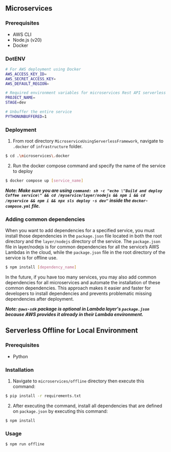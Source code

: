 ## Microservices

### Prerequisites

- AWS CLI
- Node.js (v20)
- Docker

### DotENV

```bash
# For AWS deployment using Docker
AWS_ACCESS_KEY_ID=
AWS_SECRET_ACCESS_KEY=
AWS_DEFAULT_REGION=

# Required environment variables for microservices Rest API serverless
PROJECT_NAME=
STAGE=dev

# Unbuffer the entire service
PYTHONUNBUFFERED=1
```

### Deployment

1. From root directory `MicroserviceUsingServerlessFramework`, navigate to `.docker` of `infrastructure` folder.

```bash
$ cd .\microservices\.docker
```

2. Run the docker compose command and specify the name of the service to deploy

```bash
$ docker compose up [service_name]
```

**_Note: Make sure you are using `command: sh -c "echo \"Build and deploy Coffee service\" && cd /myservice/layer/nodejs && npm i && cd /myservice && npm i && npx sls deploy -s dev"` inside the `docker-compose.yml` file._**

### Adding common dependencies

When you want to add dependencies for a specified service, you must install those dependencies in the `package.json` file located in both the root directory and the `layer/nodejs` directory of the service. The `package.json` file in layer/nodejs is for common dependencies for all the service’s AWS Lambdas in the cloud, while the `package.json` file in the root directory of the service is for offline use.

```bash
$ npm install [dependency_name]
```

In the future, if you have too many services, you may also add common dependencies for all microservices and automate the installation of these common dependencies. This approach makes it easier and faster for developers to install dependencies and prevents problematic missing dependencies after deployment.

**_Note: `@aws-sdk` package is optional in Lambda layer's `package.json` because AWS provides it already in their Lambda environment._**

## Serverless Offline for Local Environment

### Prerequisites

- Python

### Installation

1. Navigate to `microservices/offline` directory then execute this command:

```bash
$ pip install -r requirements.txt
```

2. After executing the command, install all dependencies that are defined on `package.json` by executing this command:

```
$ npm install
```

### Usage

```bash
$ npm run offline
```

